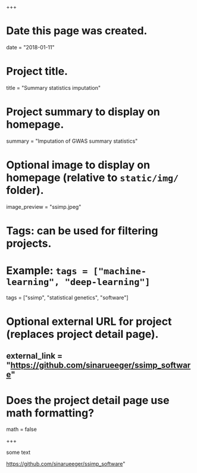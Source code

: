 +++
# Date this page was created.
date = "2018-01-11"

# Project title.
title = "Summary statistics imputation"

# Project summary to display on homepage.
summary = "Imputation of GWAS summary statistics"

# Optional image to display on homepage (relative to `static/img/` folder).
image_preview = "ssimp.jpeg"

# Tags: can be used for filtering projects.
# Example: `tags = ["machine-learning", "deep-learning"]`
tags = ["ssimp", "statistical genetics", "software"]

# Optional external URL for project (replaces project detail page).
## external_link = "https://github.com/sinarueeger/ssimp_software"

# Does the project detail page use math formatting?
math = false

+++

some text

https://github.com/sinarueeger/ssimp_software"